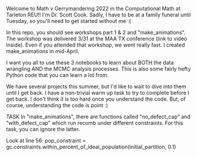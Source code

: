 Welcome to Math v Gerrymandering 2022 in the Computational Math at Tarleton REU!!  I'm Dr. Scott Cook.  Sadly, I have to be at a family funeral until Tuesday, so you'll need to get started without me :(

In this repo, you should see workshops part 1 & 2 and "make_animations".  The workshop was delivered 3/31 at the MAA TX conference (link to video inside).  Even if you attended that workshop, we went really fast.  I created make_animations in mid-April.

I want you all to use these 3 notebooks to learn about BOTH the data wrangling AND the MCMC analysis processes.  This is also some fairly hefty Python code that you can learn a lot from.

We have several projects this summer, but I'd like to wait to dive into them until I get back.  I have a non-trivial warm up task to try to complete before I get back.  I don't think it is too hard once you understand the code.  But, of course, understanding the code is point :)

TASK
In "make_animations", there are functions called "no_defect_cap" and "with_defect_cap" which run recomb under different constraints.  For this task, you can ignore the latter.

Look at line 56:
pop_constraint = gc.constraints.within_percent_of_ideal_population(initial_partition, 0.1)
